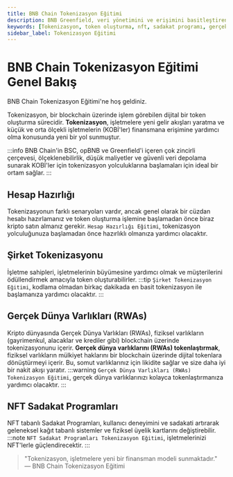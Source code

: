 ```yaml
---
title: BNB Chain Tokenizasyon Eğitimi
description: BNB Greenfield, veri yönetimini ve erişimini basitleştiren ve veri sahipliğini BNB Chain'in DeFi bağlamıyla birleştiren merkeziyetsiz bir depolama ve blockchain depolama çözümüdür. Bu eğitim, tokenizasyonun temellerine odaklanmaktadır ve işletmelere blockchain üzerinde dijital varlık yaratma konusunda rehberlik etmektedir.
keywords: [Tokenizasyon, token oluşturma, nft, sadakat programı, gerçek dünya varlığı, RWA, BNB Chain]
sidebar_label: Tokenizasyon Eğitimi
---
```


# BNB Chain Tokenizasyon Eğitimi Genel Bakış

BNB Chain Tokenizasyon Eğitimi'ne hoş geldiniz.

Tokenizasyon, bir blockchain üzerinde işlem görebilen dijital bir token oluşturma sürecidir. **Tokenizasyon**, işletmelere yeni gelir akışları yaratma ve küçük ve orta ölçekli işletmelerin (KOBİ'ler) finansmana erişimine yardımcı olma konusunda yeni bir yol sunmuştur.

:::info
BNB Chain'in BSC, opBNB ve Greenfield'i içeren çok zincirli çerçevesi, ölçeklenebilirlik, düşük maliyetler ve güvenli veri depolama sunarak KOBİ'ler için tokenizasyon yolculuklarına başlamaları için ideal bir ortam sağlar.
:::

## Hesap Hazırlığı

Tokenizasyonun farklı senaryoları vardır, ancak genel olarak bir cüzdan hesabı hazırlamanız ve token oluşturma işlemine başlamadan önce biraz kripto satın almanız gerekir. 
`Hesap Hazırlığı Eğitimi`, tokenizasyon yolculuğunuza başlamadan önce hazırlıklı olmanıza yardımcı olacaktır. 

## Şirket Tokenizasyonu

İşletme sahipleri, işletmelerinin büyümesine yardımcı olmak ve müşterilerini ödüllendirmek amacıyla token oluşturabilirler. 
:::tip
`Şirket Tokenizasyon Eğitimi`, kodlama olmadan birkaç dakikada en basit tokenizasyon ile başlamanıza yardımcı olacaktır.
:::

## Gerçek Dünya Varlıkları (RWAs)

Kripto dünyasında Gerçek Dünya Varlıkları (RWAs), fiziksel varlıkların (gayrimenkul, alacaklar ve krediler gibi) blockchain üzerinde tokenizasyonunu içerir. **Gerçek dünya varlıklarını (RWAs) tokenlaştırmak**, fiziksel varlıkların mülkiyet haklarını bir blockchain üzerinde dijital tokenlara dönüştürmeyi içerir. Bu, somut varlıklarınız için likidite sağlar ve size daha iyi bir nakit akışı yaratır. 
:::warning
`Gerçek Dünya Varlıkları (RWAs) Tokenizasyon Eğitimi`, gerçek dünya varlıklarınızı kolayca tokenlaştırmanıza yardımcı olacaktır.
:::

## NFT Sadakat Programları

NFT tabanlı Sadakat Programları, kullanıcı deneyimini ve sadakati artırarak geleneksel kağıt tabanlı sistemler ve fiziksel üyelik kartlarını değiştirebilir. 
:::note
`NFT Sadakat Programları Tokenizasyon Eğitimi`, işletmelerinizi NFT'lerle güçlendirecektir.
:::

> "Tokenizasyon, işletmelere yeni bir finansman modeli sunmaktadır."  
> — BNB Chain Tokenizasyon Eğitimi